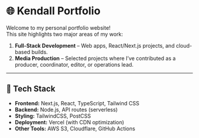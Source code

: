 # 🌐 Kendall Portfolio

Welcome to my personal portfolio website!  
This site highlights two major areas of my work:

1. **Full-Stack Development** – Web apps, React/Next.js projects, and cloud-based builds.
2. **Media Production** – Selected projects where I’ve contributed as a producer, coordinator, editor, or operations lead.

---

## 🚀 Tech Stack

- **Frontend:** Next.js, React, TypeScript, Tailwind CSS
- **Backend:** Node.js, API routes (serverless)
- **Styling:** TailwindCSS, PostCSS
- **Deployment:** Vercel (with CDN optimization)
- **Other Tools:** AWS S3, Cloudflare, GitHub Actions
